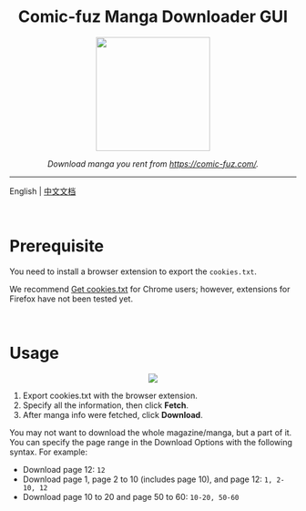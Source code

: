 <h1 align="center">Comic-fuz Manga Downloader GUI</h1>
<p align="center"><img src="https://i.imgur.com/LhjPTdo.png" width=200 height=200></p>
<p align="center"><i>Download manga you rent from <a href="https://comic-fuz.com/">https://comic-fuz.com/</a>.</i></p>
<hr>

English | [中文文档](docs/README_zh-CN.md)

<br>

# Prerequisite

You need to install a browser extension to export the `cookies.txt`. 

We recommend [Get cookies.txt](https://chrome.google.com/webstore/detail/get-cookiestxt/bgaddhkoddajcdgocldbbfleckgcbcid) for Chrome users; however, extensions for Firefox have not been tested yet.

<br>

# Usage

<p align="center"><img src="https://i.imgur.com/PdT16Hk.png"></p>

1. Export cookies.txt with the browser extension.
2. Specify all the information, then click **Fetch**.
3. After manga info were fetched, click **Download**.

You may not want to download the whole magazine/manga, but a part of it. You can specify the page range in the Download Options with the following syntax. For example:

- Download page 12: `12`
- Download page 1, page 2 to 10 (includes page 10), and page 12: `1, 2-10, 12`
- Download page 10 to 20 and page 50 to 60: `10-20, 50-60`
